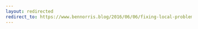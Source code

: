 ```yaml
---
layout: redirected
redirect_to: https://www.bennorris.blog/2016/06/06/fixing-local-problems.html
---
```

